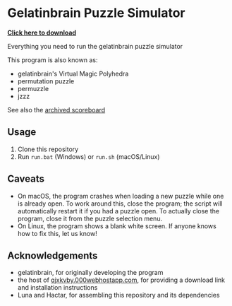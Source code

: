 # Gelatinbrain Puzzle Simulator

**[Click here to download](https://github.com/Hypercubers/gelatinbrain/archive/refs/heads/main.zip)**

Everything you need to run the gelatinbrain puzzle simulator

This program is also known as:

- gelatinbrain's Virtual Magic Polyhedra
- permutation puzzle
- permuzzle
- jzzz

See also the [archived scoreboard](https://qjxkvbyz.000webhostapp.com/permuzzle/scoreboard.php)

## Usage

1. Clone this repository
2. Run `run.bat` (Windows) or `run.sh` (macOS/Linux)

## Caveats

- On macOS, the program crashes when loading a new puzzle while one is already open. To work around this, close the program; the script will automatically restart it if you had a puzzle open. To actually close the program, close it from the puzzle selection menu.
- On Linux, the program shows a blank white screen. If anyone knows how to fix this, let us know!

## Acknowledgements

- gelatinbrain, for originally developing the program
- the host of [qjxkvby.000webhostapp.com](https://qjxkvbyz.000webhostapp.com/permuzzle/), for providing a download link and installation instructions
- Luna and Hactar, for assembling this repository and its dependencies
